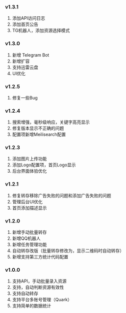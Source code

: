 ### v1.3.1
1. 添加API访问日志
2. 添加首页公告
3. TG机器人，添加资源选择模式

### v1.3.0
1. 新增 Telegram Bot
2. 新增扩容
3. 支持迅雷云盘
4. UI优化

### v1.2.5
1. 修复一些Bug

### v1.2.4

1. 搜索增强，毫秒级响应，关键字高亮显示
2. 修复版本显示不正确的问题
3. 配置项新增Meilisearch配置

### v1.2.3
1. 添加图片上传功能
2. 添加Logo配置项，首页Logo显示
3. 后台界面体验优化

### v1.2.1
1. 修复转存移除广告失败的问题和添加广告失败的问题
2. 管理后台UI优化
3. 首页添加描述显示

### v1.2.0
1. 新增手动批量转存
2. 新增QQ机器人
3. 新增任务管理功能
4. 自动转存改版（批量转存修改为，显示二维码时自动转存）
5. 新增支持第三方统计代码配置

### v1.0.0
1. 支持API，手动批量录入资源
2. 支持，自动判断资源有效性
3. 支持自动转存
4. 支持平台多账号管理（Quark）
5. 支持简单的数据统计
